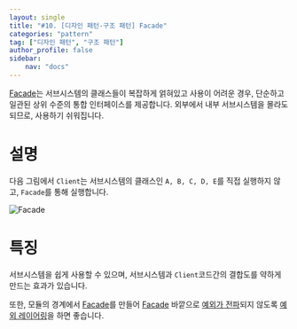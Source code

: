 ```yaml
---
layout: single
title: "#10. [디자인 패턴-구조 패턴] Facade"
categories: "pattern"
tag: ["디자인 패턴", "구조 패턴"]
author_profile: false
sidebar: 
    nav: "docs"
---
```


[Facade](https://tango1202.github.io/pattern/pattern-facade/)는 서브시스템의 클래스들이 복잡하게 얽혀있고 사용이 어려운 경우, 단순하고 일관된 상위 수준의 통합 인터페이스를 제공합니다. 외부에서 내부 서브시스템을 몰라도 되므로, 사용하기 쉬워집니다.

# 설명

다음 그림에서 `Client`는 서브시스템의 클래스인 `A, B, C, D, E`를 직접 실행하지 않고, `Facade`를 통해 실행합니다.

![Facade](https://github.com/tango1202/tango1202.github.io/assets/133472501/61da2aba-bb2f-4b3b-b2e4-f51af2c19799)


# 특징

서브시스템을 쉽게 사용할 수 있으며, 서브시스템과 `Client`코드간의 결합도를 약하게 만드는 효과가 있습니다.

또한, 모듈의 경계에서 [Facade](https://tango1202.github.io/pattern/pattern-facade/)를 만들어 [Facade](https://tango1202.github.io/pattern/pattern-facade/) 바깥으로 [예외가 전파](https://tango1202.github.io/legacy-cpp-exception/legacy-cpp-exception-mechanism/#%EC%98%88%EC%99%B8-%EC%A0%84%ED%8C%8C)되지 않도록 [예외 레이어링](https://tango1202.github.io/legacy-cpp-exception/legacy-cpp-exception-warranty/#%EC%98%88%EC%99%B8-%EB%A0%88%EC%9D%B4%EC%96%B4%EB%A7%81)을 하면 좋습니다.
